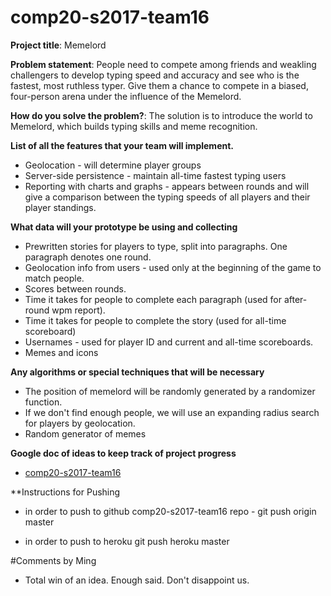 # comp20-s2017-team16

**Project title**: Memelord

**Problem statement**: People need to compete among friends and weakling challengers to develop typing speed and accuracy and see who is the fastest, most ruthless typer. Give them a chance to compete in a biased, four-person arena under the influence of the Memelord.

**How do you solve the problem?**: The solution is to introduce the world to Memelord, which builds typing skills and meme recognition.

**List of all the features that your team will implement.**
- Geolocation - will determine player groups
- Server-side persistence - maintain all-time fastest typing users
- Reporting with charts and graphs - appears between rounds and will give a comparison between the typing speeds of all players and their player standings.

**What data will your prototype be using and collecting**
- Prewritten stories for players to type, split into paragraphs. One paragraph denotes one round.
- Geolocation info from users - used only at the beginning of the game to match people.
- Scores between rounds.
- Time it takes for people to complete each paragraph (used for after-round wpm report).
- Time it takes for people to complete the story (used for all-time scoreboard)
- Usernames - used for player ID and current and all-time scoreboards.
- Memes and icons

**Any algorithms or special techniques that will be necessary**
- The position of memelord will be randomly generated by a randomizer function.
- If we don't find enough people, we will use an expanding radius search for players by geolocation.
- Random generator of memes

**Google doc of ideas to keep track of project progress**
- [comp20-s2017-team16](https://docs.google.com/document/d/18OMnvcgBvlVS1rK5fUxWYP8MLUX7bqMWWuFzS2qP-Lo/edit?usp=sharing)

**Instructions for Pushing
- in order to push to github comp20-s2017-team16 repo -
    git push origin master

- in order to push to heroku
    git push heroku master

#Comments by Ming
* Total win of an idea. Enough said.  Don't disappoint us.
